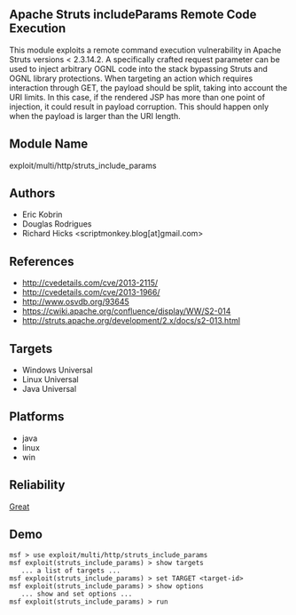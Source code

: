 ## Apache Struts includeParams Remote Code Execution

This module exploits a remote command execution 
vulnerability in Apache Struts versions < 2.3.14.2. A 
specifically crafted request parameter can be used to inject 
arbitrary OGNL code into the stack bypassing Struts and OGNL 
library protections. When targeting an action which requires 
interaction through GET, the payload should be split, taking 
into account the URI limits. In this case, if the rendered 
JSP has more than one point of injection, it could result in 
payload corruption. This should happen only when the payload 
is larger than the URI length.


## Module Name
exploit/multi/http/struts_include_params

## Authors
* Eric Kobrin
* Douglas Rodrigues
* Richard Hicks <scriptmonkey.blog[at]gmail.com>


## References
* http://cvedetails.com/cve/2013-2115/
* http://cvedetails.com/cve/2013-1966/
* http://www.osvdb.org/93645
* https://cwiki.apache.org/confluence/display/WW/S2-014
* http://struts.apache.org/development/2.x/docs/s2-013.html



## Targets
* Windows Universal
* Linux Universal
* Java Universal


## Platforms
* java
* linux
* win

## Reliability
[Great](https://github.com/rapid7/metasploit-framework/wiki/Exploit-Ranking)

## Demo

```
msf > use exploit/multi/http/struts_include_params
msf exploit(struts_include_params) > show targets
   ... a list of targets ...
msf exploit(struts_include_params) > set TARGET <target-id>
msf exploit(struts_include_params) > show options
   ... show and set options ...
msf exploit(struts_include_params) > run
```
    
    